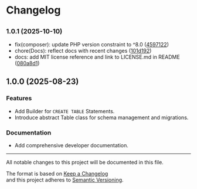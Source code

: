 # Changelog

## <small>1.0.1 (2025-10-10)</small>

* fix(composer): update PHP version constraint to ^8.0 ([4597122](https://github.com/WPTechnix/wp-tables-schema/commit/4597122))
* chore(Docs): reflect docs with recent changes ([101d192](https://github.com/WPTechnix/wp-tables-schema/commit/101d192))
* docs: add MIT license reference and link to LICENSE.md in README ([080a8d1](https://github.com/WPTechnix/wp-tables-schema/commit/080a8d1))

## 1.0.0 (2025-08-23)

### Features

- Add Builder for `CREATE TABLE` Statements.
- Introduce abstract Table class for schema management and migrations.

### Documentation

- Add comprehensive developer documentation.

---

All notable changes to this project will be documented in this file.

The format is based on [Keep a Changelog](https://keepachangelog.com/en/1.0.0/)  
and this project adheres to [Semantic Versioning](https://semver.org/spec/v2.0.0.html).
